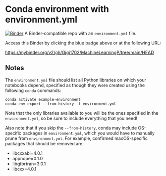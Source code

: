 # Conda environment with environment.yml

[![Binder](http://mybinder.org/badge_logo.svg)](https://mybinder.org/v2/gh/Gigi1702/binder-rep/py37_r353)
A Binder-compatible repo with an `environment.yml` file.

Access this Binder by clicking the blue badge above or at the following URL:

https://mybinder.org/v2/gh/Gigi1702/MachineLearningP/tree/main/HEAD


## Notes
The `environment.yml` file should list all Python libraries on which your notebooks
depend, specified as though they were created using the following `conda` commands:

```
conda activate example-environment
conda env export --from-history -f environment.yml
```

Note that the only libraries available to you will be the ones specified in
the `environment.yml`, so be sure to include everything that you need! 

Also note that if you skip the `--from-history`, conda may include OS-specific
packages in `environment.yml`, which you would have to manually prune from
`environment.yml`.  For example, confirmed macOS-specific packages that should
be removed are:

* libcxxabi=4.0.1
* appnope=0.1.0
* libgfortran=3.0.1
* libcxx=4.0.1
